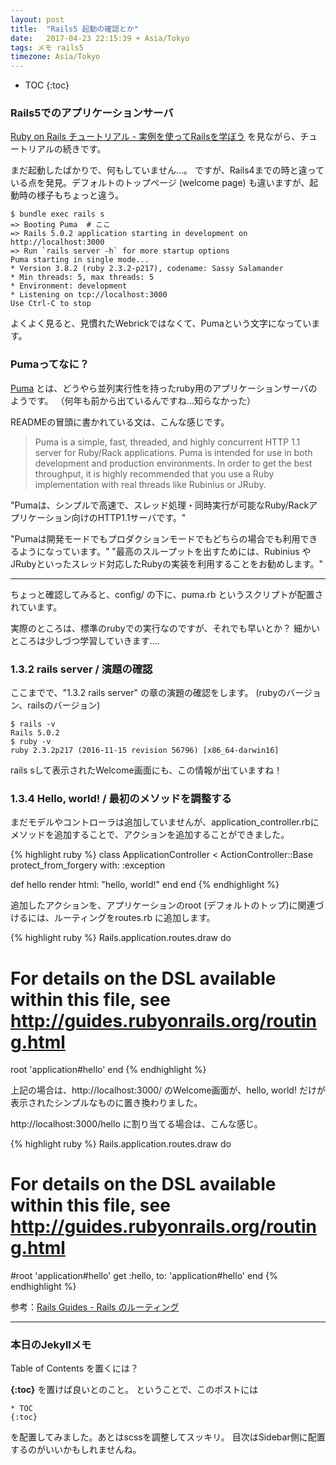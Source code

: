 ```yaml
---
layout: post
title:  "Rails5 起動の確認とか"
date:   2017-04-23 22:15:39 + Asia/Tokyo
tags: メモ rails5
timezone: Asia/Tokyo
---
```


* TOC
{:toc}

### Rails5でのアプリケーションサーバ

[Ruby on Rails チュートリアル - 実例を使ってRailsを学ぼう](https://railstutorial.jp/) を見ながら、チュートリアルの続きです。

まだ起動したばかりで、何もしていません...。
ですが、Rails4までの時と違っている点を発見。デフォルトのトップページ (welcome page) も違いますが、起動時の様子もちょっと違う。

```
$ bundle exec rails s
=> Booting Puma  # ここ
=> Rails 5.0.2 application starting in development on http://localhost:3000
=> Run `rails server -h` for more startup options
Puma starting in single mode...
* Version 3.8.2 (ruby 2.3.2-p217), codename: Sassy Salamander
* Min threads: 5, max threads: 5
* Environment: development
* Listening on tcp://localhost:3000
Use Ctrl-C to stop

```

よくよく見ると、見慣れたWebrickではなくて、Pumaという文字になっています。

### Pumaってなに？

[Puma](https://github.com/puma/puma) とは、どうやら並列実行性を持ったruby用のアプリケーションサーバのようです。
（何年も前から出ているんですね...知らなかった）

READMEの冒頭に書かれている文は、こんな感じです。

> Puma is a simple, fast, threaded, and highly concurrent HTTP 1.1 server for Ruby/Rack applications. Puma is intended for use in both development and production environments. In order to get the best throughput, it is highly recommended that you use a Ruby implementation with real threads like Rubinius or JRuby.

"Pumaは、シンプルで高速で、スレッド処理・同時実行が可能なRuby/Rackアプリケーション向けのHTTP1.1サーバです。"

"Pumaは開発モードでもプロダクションモードでもどちらの場合でも利用できるようになっています。"
"最高のスループットを出すためには、Rubinius や JRubyといったスレッド対応したRubyの実装を利用することをお勧めします。"

------

ちょっと確認してみると、config/ の下に、puma.rb というスクリプトが配置されています。

実際のところは、標準のrubyでの実行なのですが、それでも早いとか？
細かいところは少しづつ学習していきます....

### 1.3.2 rails server / 演題の確認

ここまでで、"1.3.2 rails server" の章の演題の確認をします。
(rubyのバージョン、railsのバージョン)

```
$ rails -v
Rails 5.0.2
$ ruby -v
ruby 2.3.2p217 (2016-11-15 revision 56796) [x86_64-darwin16]
```
rails sして表示されたWelcome画面にも、この情報が出ていますね！

### 1.3.4 Hello, world! / 最初のメソッドを調整する

まだモデルやコントローラは追加していませんが、application_controller.rbにメソッドを追加することで、アクションを追加することができました。

{% highlight ruby %}
class ApplicationController < ActionController::Base
  protect_from_forgery with: :exception

  def hello
    render html: "hello, world!"
  end
end
{% endhighlight %}

追加したアクションを、アプリケーションのroot (デフォルトのトップ)に関連づけるには、ルーティングをroutes.rb に追加します。

{% highlight ruby %}
Rails.application.routes.draw do
  # For details on the DSL available within this file, see http://guides.rubyonrails.org/routing.html
  root 'application#hello'
end
{% endhighlight %}

上記の場合は、http://localhost:3000/ のWelcome画面が、hello, world! だけが表示されたシンプルなものに置き換わりました。

http://localhost:3000/hello に割り当てる場合は、こんな感じ。

{% highlight ruby %}
Rails.application.routes.draw do
  # For details on the DSL available within this file, see http://guides.rubyonrails.org/routing.html
  #root 'application#hello'
  get :hello, to: 'application#hello'
end
{% endhighlight %}

参考：[Rails Guides - Rails のルーティング](https://railsguides.jp/routing.html)

------

### 本日のJekyllメモ

Table of Contents を置くには？

**{:toc}** を置けば良いとのこと。
ということで、このポストには

```
* TOC
{:toc}
```
を配置してみました。あとはscssを調整してスッキリ。
目次はSidebar側に配置するのがいいかもしれませんね。